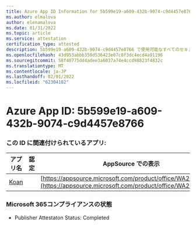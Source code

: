 ```yaml
---
title: Azure App ID Information for 5b599e19-a609-432b-9074-c9d4457e8766
ms.author: elmalova
author: elenamalova
ms.date: 01/31/2022
ms.topic: article
ms.service: attestation
certification_type: attested
description: 5b599e19-a609-432b-9074-c9d4457e8766 で使用可能なすべてのセキュリティおよびコンプライアンス情報。
ms.openlocfilehash: 43d953abbb359d536423e07c8f3dc4ecd4a91196
ms.sourcegitcommit: 58f40775dd4adee3a6037a74e4ccd98823f4832c
ms.translationtype: MT
ms.contentlocale: ja-JP
ms.lasthandoff: 02/01/2022
ms.locfileid: "62304102"
---
```

# <a name="azure-app-id-5b599e19-a609-432b-9074-c9d4457e8766"></a>Azure App ID: 5b599e19-a609-432b-9074-c9d4457e8766


### <a name="apps-associated-with-this-id"></a>この ID に関連付けられているアプリ:
| **アプリ名** | **認定** | **AppSource での表示** |
|--------------|---------------|-----------------------|
| [Koan](https://docs.microsoft.com/microsoft-365-app-certification/forward/WA200002936) |  | [https://appsource.microsoft.com/product/office/WA200002936](https://appsource.microsoft.com/product/office/WA200002936) |

### <a name="microsoft-365-app-compliance-status"></a>Microsoft 365コンプライアンスの状態
- Publisher Attestaton Status: Completed
